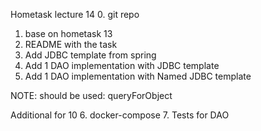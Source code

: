 Hometask lecture 14
0. git repo
1. base on hometask 13
2. README with the task
3. Add JDBC template from spring
4. Add 1 DAO implementation with JDBC template
5. Add 1 DAO implementation with Named JDBC template

NOTE: should be used: queryForObject

Additional for 10
6. docker-compose
7. Tests for DAO




